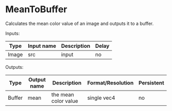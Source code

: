 # MeanToBuffer

Calculates the mean color value of an image and outputs it to a buffer.

Inputs:

| Type  | Input name | Description                                       | Delay |
|-------|------------|---------------------------------------------------|-------|
| Image | src        | input                                             | no    |

Outputs:

| Type   | Output name | Description             | Format/Resolution          | Persistent |
|--------|-------------|-------------------------|----------------------------|------------|
| Buffer | mean        | the mean color value    | single vec4                | no         |
